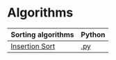 # Algorithms

Sorting algorithms | Python
----------|-------
[Insertion Sort](https://en.wikipedia.org/wiki/Insertion_sort) | [.py](https://github.com)